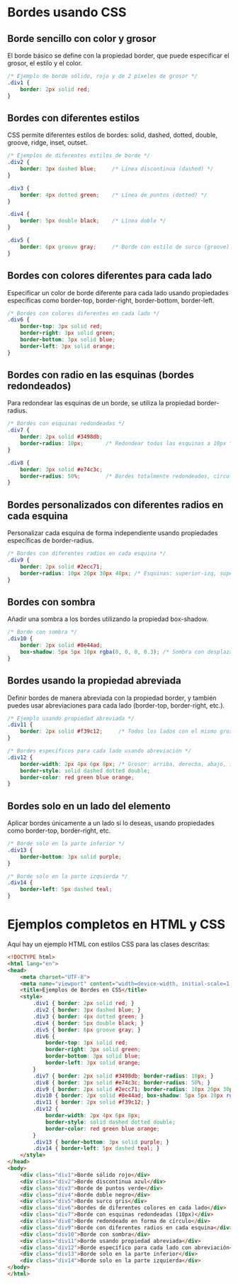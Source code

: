 # Bordes usando CSS

##  Borde sencillo con color y grosor
El borde básico se define con la propiedad border, que puede especificar el grosor, el estilo y el color.


```CSS
/* Ejemplo de borde sólido, rojo y de 2 píxeles de grosor */
.div1 {
    border: 2px solid red;
}
```
##  Bordes con diferentes estilos
CSS permite diferentes estilos de bordes: solid, dashed, dotted, double, groove, ridge, inset, outset.


```CSS
/* Ejemplos de diferentes estilos de borde */
.div2 {
    border: 3px dashed blue;     /* Línea discontinua (dashed) */
}

.div3 {
    border: 4px dotted green;    /* Línea de puntos (dotted) */
}

.div4 {
    border: 5px double black;    /* Línea doble */
}

.div5 {
    border: 6px groove gray;     /* Borde con estilo de surco (groove) */
}
```


##  Bordes con colores diferentes para cada lado
Especificar un color de borde diferente para cada lado usando propiedades específicas como border-top, border-right, border-bottom, border-left.


```CSS
/* Bordes con colores diferentes en cada lado */
.div6 {
    border-top: 3px solid red;
    border-right: 3px solid green;
    border-bottom: 3px solid blue;
    border-left: 3px solid orange;
}

```
##  Bordes con radio en las esquinas (bordes redondeados)
Para redondear las esquinas de un borde, se utiliza la propiedad border-radius.


```CSS
/* Bordes con esquinas redondeadas */
.div7 {
    border: 2px solid #3498db;
    border-radius: 10px;       /* Redondear todas las esquinas a 10px */
}

.div8 {
    border: 3px solid #e74c3c;
    border-radius: 50%;        /* Bordes totalmente redondeados, círculo u óvalo */
}
```

##  Bordes personalizados con diferentes radios en cada esquina
Personalizar cada esquina de forma independiente usando propiedades específicas de border-radius.


```CSS
/* Bordes con diferentes radios en cada esquina */
.div9 {
    border: 2px solid #2ecc71;
    border-radius: 10px 20px 30px 40px; /* Esquinas: superior-izq, superior-der, inf-der, inf-izq */
}
```
##  Bordes con sombra
Añadir una sombra a los bordes utilizando la propiedad box-shadow.


```CSS
/* Borde con sombra */
.div10 {
    border: 2px solid #8e44ad;
    box-shadow: 5px 5px 10px rgba(0, 0, 0, 0.3); /* Sombra con desplazamiento x/y y desenfoque */
}
```

##  Bordes usando la propiedad abreviada
Definir bordes de manera abreviada con la propiedad border, y también puedes usar abreviaciones para cada lado (border-top, border-right, etc.).


```CSS
/* Ejemplo usando propiedad abreviada */
.div11 {
    border: 2px solid #f39c12;     /* Todos los lados con el mismo grosor, estilo y color */
}

/* Bordes específicos para cada lado usando abreviación */
.div12 {
    border-width: 2px 4px 6px 8px; /* Grosor: arriba, derecha, abajo, izquierda */
    border-style: solid dashed dotted double;
    border-color: red green blue orange;
}
```
##  Bordes solo en un lado del elemento
Aplicar bordes únicamente a un lado si lo deseas, usando propiedades como border-top, border-right, etc.


```CSS
/* Borde solo en la parte inferior */
.div13 {
    border-bottom: 3px solid purple;
}

/* Borde solo en la parte izquierda */
.div14 {
    border-left: 5px dashed teal;
}
```
# Ejemplos completos en HTML y CSS
Aquí hay un ejemplo HTML con estilos CSS para las clases descritas:

```html
<!DOCTYPE html>
<html lang="en">
<head>
    <meta charset="UTF-8">
    <meta name="viewport" content="width=device-width, initial-scale=1.0">
    <title>Ejemplos de Bordes en CSS</title>
    <style>
        .div1 { border: 2px solid red; }
        .div2 { border: 3px dashed blue; }
        .div3 { border: 4px dotted green; }
        .div4 { border: 5px double black; }
        .div5 { border: 6px groove gray; }
        .div6 {
            border-top: 3px solid red;
            border-right: 3px solid green;
            border-bottom: 3px solid blue;
            border-left: 3px solid orange;
        }
        .div7 { border: 2px solid #3498db; border-radius: 10px; }
        .div8 { border: 3px solid #e74c3c; border-radius: 50%; }
        .div9 { border: 2px solid #2ecc71; border-radius: 10px 20px 30px 40px; }
        .div10 { border: 2px solid #8e44ad; box-shadow: 5px 5px 10px rgba(0, 0, 0, 0.3); }
        .div11 { border: 2px solid #f39c12; }
        .div12 {
            border-width: 2px 4px 6px 8px;
            border-style: solid dashed dotted double;
            border-color: red green blue orange;
        }
        .div13 { border-bottom: 3px solid purple; }
        .div14 { border-left: 5px dashed teal; }
    </style>
</head>
<body>
    <div class="div1">Borde sólido rojo</div>
    <div class="div2">Borde discontinua azul</div>
    <div class="div3">Borde de puntos verde</div>
    <div class="div4">Borde doble negro</div>
    <div class="div5">Borde surco gris</div>
    <div class="div6">Bordes de diferentes colores en cada lado</div>
    <div class="div7">Borde con esquinas redondeadas (10px)</div>
    <div class="div8">Borde redondeado en forma de círculo</div>
    <div class="div9">Borde con diferentes radios en cada esquina</div>
    <div class="div10">Borde con sombra</div>
    <div class="div11">Borde usando propiedad abreviada</div>
    <div class="div12">Borde específico para cada lado con abreviación</div>
    <div class="div13">Borde solo en la parte inferior</div>
    <div class="div14">Borde solo en la parte izquierda</div>
</body>
</html>
```
